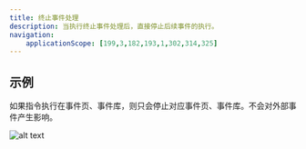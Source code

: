 ```yaml
---
title: 终止事件处理
description: 当执行终止事件处理后，直接停止后续事件的执行。
navigation:
    applicationScope: [199,3,182,193,1,302,314,325]
---
```


## 示例

如果指令执行在事件页、事件库，则只会停止对应事件页、事件库。不会对外部事件产生影响。

![alt text](https://cdn.gcw.wiki.wiki/gcw/image/zh_hans/commands/logic/exiteventprocessing/image.png)
